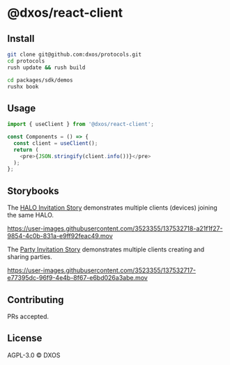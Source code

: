 # @dxos/react-client

## Install

```bash
git clone git@github.com:dxos/protocols.git
cd protocols
rush update && rush build

cd packages/sdk/demos
rushx book
```

## Usage

```javascript
import { useClient } from '@dxos/react-client';

const Components = () => {
  const client = useClient();
  return (
    <pre>{JSON.stringify(client.info())}</pre>
  );
};
```

## Storybooks

The [HALO Invitation Story](./stories/halo-invitations.stories.tsx) demonstrates multiple clients (devices) joining the same HALO.

https://user-images.githubusercontent.com/3523355/137532718-a21f1f27-9854-4c0b-831a-e9ff92feac49.mov

The [Party Invitation Story](./stories/party-invitations.stories.tsx) demonstrates multiple clients creating and sharing parties.

https://user-images.githubusercontent.com/3523355/137532717-e77395dc-96f9-4e4b-8f67-e6bd026a3abe.mov


## Contributing

PRs accepted.

## License

AGPL-3.0 © DXOS
